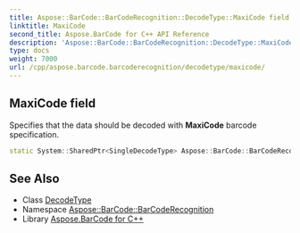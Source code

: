 ```yaml
---
title: Aspose::BarCode::BarCodeRecognition::DecodeType::MaxiCode field
linktitle: MaxiCode
second_title: Aspose.BarCode for C++ API Reference
description: 'Aspose::BarCode::BarCodeRecognition::DecodeType::MaxiCode field. Specifies that the data should be decoded with MaxiCode barcode specification in C++.'
type: docs
weight: 7000
url: /cpp/aspose.barcode.barcoderecognition/decodetype/maxicode/
---
```

## MaxiCode field


Specifies that the data should be decoded with **MaxiCode** barcode specification.

```cpp
static System::SharedPtr<SingleDecodeType> Aspose::BarCode::BarCodeRecognition::DecodeType::MaxiCode
```




## See Also

* Class [DecodeType](../)
* Namespace [Aspose::BarCode::BarCodeRecognition](../../)
* Library [Aspose.BarCode for C++](../../../)
